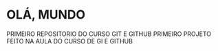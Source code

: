 # OLÁ, MUNDO
PRIMEIRO REPOSITORIO DO CURSO GIT E GITHUB
PRIMEIRO PROJETO FEITO NA AULA DO CURSO DE GI E GITHUB